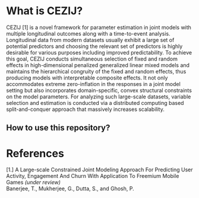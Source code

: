 What is CEZIJ?
======
CEZIJ [1] is a novel framework for parameter estimation in joint models with multiple longitudinal outcomes along with a time-to-event analysis. Longitudinal data from modern datasets usually exhibit a large set of potential predictors and choosing the relevant set of predictors is highly desirable for various purposes including improved predictability. To achieve this goal, CEZIJ conducts simultaneous selection of fixed and random effects in high-dimensional penalized generalized linear mixed models and maintains the hierarchical congruity of the fixed and random effects, thus producing models with interpretable composite effects. It not only accommodates extreme zero-inflation in the responses in a joint model setting but also incorporates domain-specific, convex structural constraints on the model parameters. For analyzing such large-scale datasets, variable selection and estimation is conducted via a distributed computing based split-and-conquer approach that massively increases scalability.

How to use this repository?
----------



References
=======
[1.] A Large-scale Constrained Joint Modeling Approach For Predicting User Activity, Engagement And Churn With Application To Freemium Mobile Games _(under review)_     
Banerjee, T., Mukherjee, G., Dutta, S., and Ghosh, P.
